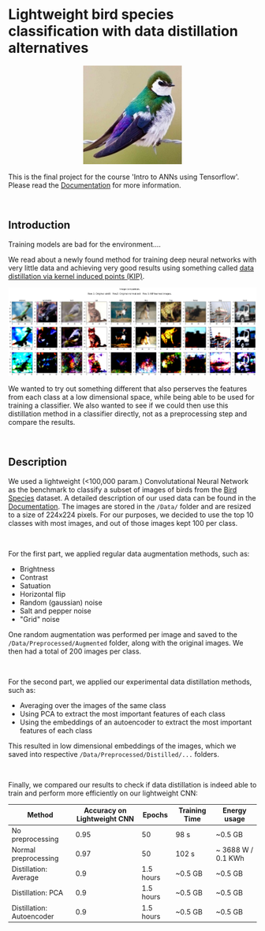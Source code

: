 # Lightweight bird species classification with data distillation alternatives

<p align="center"><img src='Data\Use\Valid\VIOLET GREEN SWALLOW\1.jpg' width=200></p>

This is the final project for the course 'Intro to ANNs using Tensorflow'. Please read the [Documentation](Documentation\Documentation.md) for more information.

<br />

## Introduction

Training models are bad for the environment.... 

We read about a newly found method for training deep neural networks with very little data and achieving very good results using something called [data distillation via kernel induced points (KIP)](https://ai.googleblog.com/2021/12/training-machine-learning-models-more.html).

<p align="center"><img src='Documentation\Media\KIP_distillation.png' width=800></p>

We wanted to try out something different that also perserves the features from each class at a low dimensional space, while being able to be used for training a classifier. We also wanted to see if we could then use this distillation method in a classifier directly, not as a preprocessing step and compare the results.

<br />

## Description

We used a lightweight (<100,000 param.) Convolutational Neural Network as the benchmark to classify a subset of images of birds from the [Bird Species](https://www.kaggle.com/gpiosenka/100-bird-species) dataset. A detailed description of our used data can be found in the [Documentation](Documentation\Documentation.md). The images are stored in the `/Data/` folder and are resized to a size of 224x224 pixels. For our purposes, we decided to use the top 10 classes with most images, and out of those images kept 100 per class. 

<br />

For the first part, we applied regular data augmentation methods, such as:

- Brightness
- Contrast
- Satuation
- Horizontal flip
- Random (gaussian) noise
- Salt and pepper noise
- "Grid" noise

One random augmentation was performed per image and saved to the `/Data/Preprocessed/Augmented` folder, along with the original images. We then had a total of 200 images per class.

<br />

For the second part, we applied our experimental data distillation methods, such as:

- Averaging over the images of the same class
- Using PCA to extract the most important features of each class
- Using the embeddings of an autoencoder to extract the most important features of each class

This resulted in low dimensional embeddings of the images, which we saved into respective `/Data/Preprocessed/Distilled/...` folders. 

<br />

Finally, we compared our results to check if data distillation is indeed able to train and perform more efficiently on our lightweight CNN: 

| Method | Accuracy on Lightweight CNN | Epochs | Training Time | Energy usage | 
|--------|------------------------------|-------|-------|--------------|
| No preprocessing | 0.95 | 50 | 98 s | ~0.5 GB |
| Normal preprocessing | 0.97 | 50 | 102 s | ~ 3688 W / 0.1 KWh |
| Distillation: Average | 0.9 | 1.5 hours | ~0.5 GB | ~0.5 GB |
| Distillation: PCA | 0.9  | 1.5 hours | ~0.5 GB |  ~0.5 GB |
| Distillation: Autoencoder | 0.9  | 1.5 hours | ~0.5 GB | ~0.5 GB |

